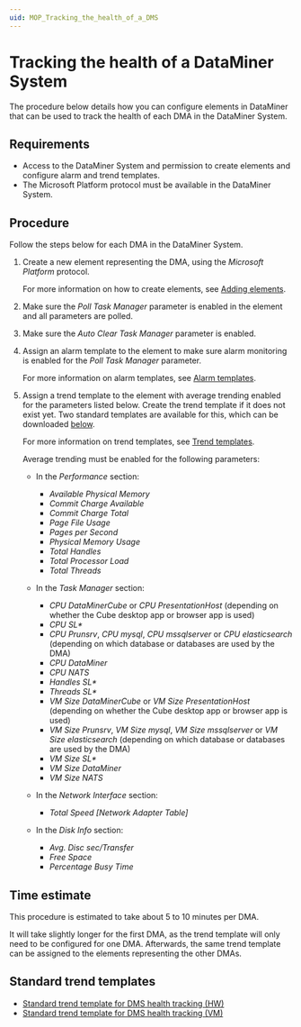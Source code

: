 ```yaml
---
uid: MOP_Tracking_the_health_of_a_DMS
---
```


# Tracking the health of a DataMiner System

The procedure below details how you can configure elements in DataMiner that can be used to track the health of each DMA in the DataMiner System.

## Requirements

- Access to the DataMiner System and permission to create elements and configure alarm and trend templates.
- The Microsoft Platform protocol must be available in the DataMiner System.

## Procedure

Follow the steps below for each DMA in the DataMiner System.

1. Create a new element representing the DMA, using the *Microsoft Platform* protocol.

   For more information on how to create elements, see [Adding elements](xref:Adding_elements).

1. Make sure the *Poll Task Manager* parameter is enabled in the element and all parameters are polled.
1. Make sure the *Auto Clear Task Manager* parameter is enabled.
1. Assign an alarm template to the element to make sure alarm monitoring is enabled for the *Poll Task Manager* parameter.

   For more information on alarm templates, see [Alarm templates](xref:About_alarm_templates).

1. Assign a trend template to the element with average trending enabled for the parameters listed below. Create the trend template if it does not exist yet. Two standard templates are available for this, which can be downloaded [below](#standard-trend-templates).

   For more information on trend templates, see [Trend templates](xref:About_trend_templates).

   Average trending must be enabled for the following parameters:

   - In the *Performance* section:

     - *Available Physical Memory*
     - *Commit Charge Available*
     - *Commit Charge Total*
     - *Page File Usage*
     - *Pages per Second*
     - *Physical Memory Usage*
     - *Total Handles*
     - *Total Processor Load*
     - *Total Threads*

   - In the *Task Manager* section:

     - *CPU DataMinerCube* or *CPU PresentationHost* (depending on whether the Cube desktop app or browser app is used)
     - *CPU SL\**
     - *CPU Prunsrv*, *CPU mysql*, *CPU mssqlserver* or *CPU elasticsearch* (depending on which database or databases are used by the DMA)
     - *CPU DataMiner*
     - *CPU NATS*
     - *Handles SL\**
     - *Threads SL\**
     - *VM Size DataMinerCube* or *VM Size PresentationHost* (depending on whether the Cube desktop app or browser app is used)
     - *VM Size Prunsrv*, *VM Size mysql*, *VM Size mssqlserver* or *VM Size elasticsearch* (depending on which database or databases are used by the DMA)
     - *VM Size SL\**
     - *VM Size DataMiner*
     - *VM Size NATS*

   - In the *Network Interface* section:

     - *Total Speed [Network Adapter Table]*

   - In the *Disk Info* section:

     - *Avg. Disc sec/Transfer*
     - *Free Space*
     - *Percentage Busy Time*

## Time estimate

This procedure is estimated to take about 5 to 10 minutes per DMA.

It will take slightly longer for the first DMA, as the trend template will only need to be configured for one DMA. Afterwards, the same trend template can be assigned to the elements representing the other DMAs.

## Standard trend templates

- [Standard trend template for DMS health tracking (HW)](https://community.dataminer.services/download/standard-trend-template-for-dms-health-tracking-hw/)
- [Standard trend template for DMS health tracking (VM)](https://community.dataminer.services/download/standard-trend-template-for-dms-health-tracking-vm/)
